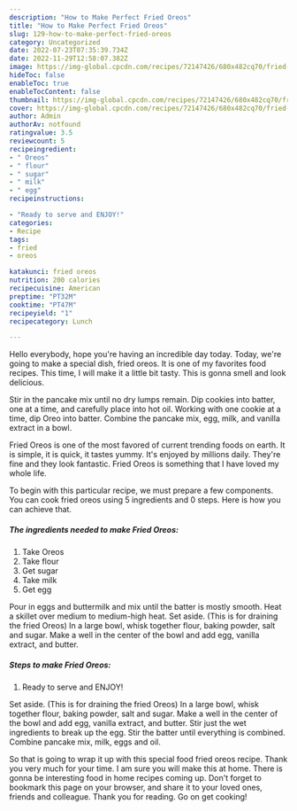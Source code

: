 ```yaml
---
description: "How to Make Perfect Fried Oreos"
title: "How to Make Perfect Fried Oreos"
slug: 129-how-to-make-perfect-fried-oreos
category: Uncategorized
date: 2022-07-23T07:35:39.734Z
date: 2022-11-29T12:58:07.382Z
image: https://img-global.cpcdn.com/recipes/72147426/680x482cq70/fried-oreos-recipe-main-photo.jpg
hideToc: false
enableToc: true
enableTocContent: false
thumbnail: https://img-global.cpcdn.com/recipes/72147426/680x482cq70/fried-oreos-recipe-main-photo.jpg
cover: https://img-global.cpcdn.com/recipes/72147426/680x482cq70/fried-oreos-recipe-main-photo.jpg
author: Admin
authorAv: notfound
ratingvalue: 3.5
reviewcount: 5
recipeingredient:
- " Oreos"
- " flour"
- " sugar"
- " milk"
- " egg"
recipeinstructions:

- "Ready to serve and ENJOY!"
categories:
- Recipe
tags:
- fried
- oreos

katakunci: fried oreos 
nutrition: 200 calories
recipecuisine: American
preptime: "PT32M"
cooktime: "PT47M"
recipeyield: "1"
recipecategory: Lunch

---
```



Hello everybody, hope you're having an incredible day today. Today, we're going to make a special dish, fried oreos. It is one of my favorites food recipes. This time, I will make it a little bit tasty. This is gonna smell and look delicious.

Stir in the pancake mix until no dry lumps remain. Dip cookies into batter, one at a time, and carefully place into hot oil. Working with one cookie at a time, dip Oreo into batter. Combine the pancake mix, egg, milk, and vanilla extract in a bowl.

Fried Oreos is one of the most favored of current trending foods on earth. It is simple, it is quick, it tastes yummy. It's enjoyed by millions daily. They're fine and they look fantastic. Fried Oreos is something that I have loved my whole life.


To begin with this particular recipe, we must prepare a few components. You can cook fried oreos using 5 ingredients and 0 steps. Here is how you can achieve that.

<!--inarticleads1-->

##### The ingredients needed to make Fried Oreos:

1. Take  Oreos
1. Take  flour
1. Get  sugar
1. Take  milk
1. Get  egg


Pour in eggs and buttermilk and mix until the batter is mostly smooth. Heat a skillet over medium to medium-high heat. Set aside. (This is for draining the fried Oreos) In a large bowl, whisk together flour, baking powder, salt and sugar. Make a well in the center of the bowl and add egg, vanilla extract, and butter. 

<!--inarticleads2-->

##### Steps to make Fried Oreos:


1. Ready to serve and ENJOY!

Set aside. (This is for draining the fried Oreos) In a large bowl, whisk together flour, baking powder, salt and sugar. Make a well in the center of the bowl and add egg, vanilla extract, and butter. Stir just the wet ingredients to break up the egg. Stir the batter until everything is combined. Combine pancake mix, milk, eggs and oil. 

So that is going to wrap it up with this special food fried oreos recipe. Thank you very much for your time. I am sure you will make this at home. There is gonna be interesting food in home recipes coming up. Don't forget to bookmark this page on your browser, and share it to your loved ones, friends and colleague. Thank you for reading. Go on get cooking!
